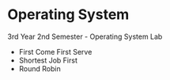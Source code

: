 # Operating System
3rd Year 2nd Semester - Operating System Lab

- First Come First Serve
- Shortest Job First
- Round Robin
